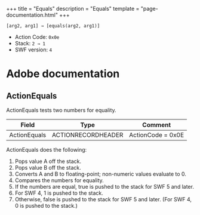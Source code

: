 +++
title = "Equals"
description = "Equals"
template = "page-documentation.html"
+++

```
[arg2, arg1] → [equals(arg2, arg1)]
```

- Action Code: `0x0e`
- Stack: `2 → 1`
- SWF version: `4`

# Adobe documentation

## ActionEquals

ActionEquals tests two numbers for equality.

| Field           | Type               | Comment           |
|-----------------|--------------------|-------------------|
| ActionEquals    | ACTIONRECORDHEADER | ActionCode = 0x0E |

ActionEquals does the following:
1. Pops value A off the stack.
2. Pops value B off the stack.
3. Converts A and B to floating-point; non-numeric values evaluate to 0.
4. Compares the numbers for equality.
5. If the numbers are equal, true is pushed to the stack for SWF 5 and later.
6. For SWF 4, 1 is pushed to the stack.
7. Otherwise, false is pushed to the stack for SWF 5 and later. (For SWF 4, 0 is pushed to the stack.)
